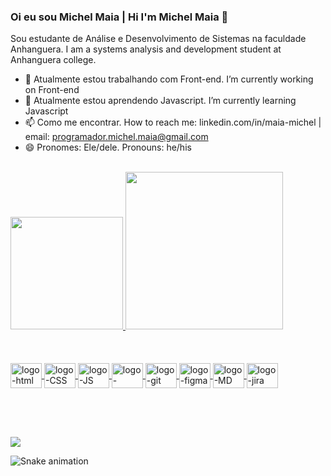 ### Oi eu sou Michel Maia | Hi I'm Michel Maia 👋

Sou estudante de Análise e Desenvolvimento de Sistemas na  faculdade Anhanguera. I am a systems analysis and development student at Anhanguera college. 


- 🔭 Atualmente estou trabalhando com Front-end. I’m currently working on Front-end
- 🌱 Atualmente estou aprendendo Javascript. I’m currently learning Javascript
- 📫 Como me encontrar. How to reach me: linkedin.com/in/maia-michel | email: programador.michel.maia@gmail.com
- 😄 Pronomes: Ele/dele. Pronouns: he/his
<br>

  
  <div>
  <a href="https://github.com/michel-maia">
  <img height="180em" src="https://github-readme-stats.vercel.app/api?username=michel-maia&show_icons=true&theme=prussian&include_all_commits=true&count_private=true"/>
  <img height="252em" src="https://github-readme-stats.vercel.app/api/top-langs/?username=michel-maia&layout=compact&langs_count=168&theme=prussian"/>
  </div> <br> <br>
  
  
<div style="display: inline_block" <br> <br>         
     <img align="center" alt="logo-html" height="40" width="50" src="https://cdn.jsdelivr.net/gh/devicons/devicon/icons/html5/html5-original-wordmark.svg"/>
     <img align="center" alt="logo-CSS" height="40" width="50" src="https://cdn.jsdelivr.net/gh/devicons/devicon/icons/css3/css3-original-wordmark.svg"/>
     <img align="center" alt="logo-JS" height="40" width="50" src="https://cdn.jsdelivr.net/gh/devicons/devicon/icons/javascript/javascript-original.svg"/> 
     <img align="center" alt="logo-github" height="40" width="50" src="https://cdn.jsdelivr.net/gh/devicons/devicon/icons/github/github-original.svg"/>
     <img align="center" alt="logo-git" height="40" width="50" src="https://cdn.jsdelivr.net/gh/devicons/devicon/icons/git/git-original.svg"/>
     <img align="center" alt="logo-figma" height="40" width="50" src="https://cdn.jsdelivr.net/gh/devicons/devicon/icons/figma/figma-original.svg"/>   
     <img align="center" alt="logo-MD" height="40" width="50" src="https://cdn.jsdelivr.net/gh/devicons/devicon/icons/markdown/markdown-original.svg"/> 
     <img align="center" alt="logo-jira" height="40" width="50" src="https://cdn.jsdelivr.net/gh/devicons/devicon/icons/jira/jira-plain-wordmark.svg" />       
                    
</div> <br> 


## 

<br>

<div>

<a href="https://www.linkedin.com/in/maia-michel" target="_blank"> <img src="https://img.shields.io/badge/LinkedIn-0077B5?style=for-the-badge&logo=linkedin&logoColor=white"/> </a>


![Snake animation](https://github.com/Michel-Maia/Michel-Maia/blob/output/github-contribution-grid-snake.svg)

</div>
